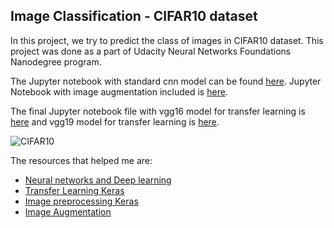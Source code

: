 ## Image Classification - CIFAR10 dataset

In this project, we try to predict the class of images in CIFAR10 dataset. This project was done as a part of Udacity Neural Networks Foundations Nanodegree program.

The Jupyter notebook with standard cnn model can be found [here](https://github.com/abishekarun/Cifar10/blob/master/cifar10_cnn.ipynb). Jupyter Notebook with image augmentation included is [here](https://github.com/abishekarun/Cifar10/blob/master/cifar10_cnn_aug.ipynb).

The final Jupyter notebook file with vgg16 model for transfer learning is [here](https://github.com/abishekarun/Cifar10/blob/master/cifar10_cnn_vgg16.ipynb) and vgg19 model for transfer learning is 
[here](https://github.com/abishekarun/Cifar10/blob/master/cifar10_cnn_vgg19.ipynb).

![CIFAR10](https://alexisbcook.github.io/assets/cifar10.png)

The resources that helped me are:

+ [Neural networks and Deep learning](http://neuralnetworksanddeeplearning.com/chap1.html)
+ [Transfer Learning Keras](https://www.learnopencv.com/keras-tutorial-transfer-learning-using-pre-trained-models/)
+ [Image preprocessing Keras](https://keras.io/preprocessing/image/)
+ [Image Augmentation](https://machinelearningmastery.com/image-augmentation-deep-learning-keras/)
